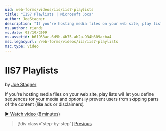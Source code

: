 ```yaml
---
uid: web-forms/videos/iis/iis7-playlists
title: "IIS7 Playlists | Microsoft Docs"
author: JoeStagner
description: "If you're hosting media files on your web site, play lists will let you define sequences for your media and optionally prevent users from skipping parts of t..."
ms.author: riande
ms.date: 03/10/2009
ms.assetid: b61968ac-6d9b-4b75-ab2a-934b609acba4
msc.legacyurl: /web-forms/videos/iis/iis7-playlists
msc.type: video
---
```

IIS7 Playlists
====================
by [Joe Stagner](https://github.com/JoeStagner)

If you're hosting media files on your web site, play lists will let you define sequences for your media and optionally prevent users from skipping parts of the content (like ads or disclaimers).

[&#9654; Watch video (8 minutes)](https://channel9.msdn.com/Blogs/ASP-NET-Site-Videos/iis7-playlists)

> [!div class="step-by-step"]
> [Previous](bit-rate-throttling.md)
